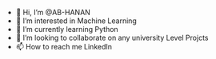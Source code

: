 - 👋 Hi, I’m @AB-HANAN
- 👀 I’m interested in Machine Learning 
- 🌱 I’m currently learning Python
- 💞️ I’m looking to collaborate on any university Level Projcts
- 📫 How to reach me LinkedIn

<!---
AB-HANAN/AB-HANAN is a ✨ special ✨ repository because its `README.md` (this file) appears on your GitHub profile.
You can click the Preview link to take a look at your changes.
--->
